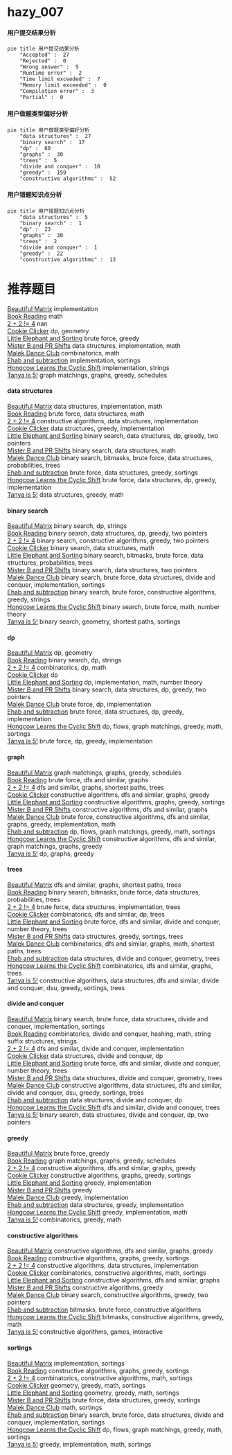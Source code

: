 # hazy_007
<!-- tabs:start -->
#### **用户提交结果分析**

```mermaid
pie title 用户提交结果分析
    "Accepted" :  27
    "Rejected" :  0
    "Wrong answer" :  9
    "Runtime error" :  2
    "Time limit exceeded" :  7
    "Memory limit exceeded" :  0
    "Compilation error" :  3
    "Partial" :  0
```
#### **用户做题类型偏好分析**

```mermaid
pie title 用户做题类型偏好分析
    "data structures" :  27
    "binary search" :  17
    "dp" :  60
    "graphs" :  30
    "trees" :  5
    "divide and conquer" :  10
    "greedy" :  159
    "constructive algorithms" :  52
```
#### **用户错题知识点分析**

```mermaid
pie title 用户错题知识点分析
    "data structures" :  5
    "binary search" :  1
    "dp" :  23
    "graphs" :  30
    "trees" :  2
    "divide and conquer" :  1
    "greedy" :  22
    "constructive algorithms" :  13
```
<!-- tabs:end -->
# 推荐题目
[Beautiful Matrix](http://codeforces.com/problemset/problem/263/A)		implementation		  
[Book Reading](http://codeforces.com/problemset/problem/1213/C)		math		  
[2 + 2 != 4](http://codeforces.com/problemset/problem/952/F)		nan		  
[Cookie Clicker](http://codeforces.com/problemset/problem/377/E)		dp,
                        geometry		  
[Little Elephant and Sorting](http://codeforces.com/problemset/problem/205/B)		brute force,
                        greedy		  
[Mister B and PR Shifts](http://codeforces.com/problemset/problem/819/B)		data structures,
                        implementation,
                        math		  
[Malek Dance Club](http://codeforces.com/problemset/problem/319/A)		combinatorics,
                        math		  
[Ehab and subtraction](http://codeforces.com/problemset/problem/1088/B)		implementation,
                        sortings		  
[Hongcow Learns the Cyclic Shift](http://codeforces.com/problemset/problem/745/A)		implementation,
                        strings		  
[Tanya is 5!](http://codeforces.com/problemset/problem/737/E)		graph matchings,
                        graphs,
                        greedy,
                        schedules		  
<!-- tabs:start -->
#### **data structures**
[Beautiful Matrix](http://codeforces.com/problemset/problem/819/B)		data structures,
                        implementation,
                        math		  
[Book Reading](http://codeforces.com/problemset/problem/475/D)		brute force,
                        data structures,
                        math		  
[2 + 2 != 4](http://codeforces.com/problemset/problem/570/C)		constructive algorithms,
                        data structures,
                        implementation		  
[Cookie Clicker](http://codeforces.com/problemset/problem/1239/C)		data structures,
                        greedy,
                        implementation		  
[Little Elephant and Sorting](http://codeforces.com/problemset/problem/1492/C)		binary search,
                        data structures,
                        dp,
                        greedy,
                        two pointers		  
[Mister B and PR Shifts](http://codeforces.com/problemset/problem/1490/G)		binary search,
                        data structures,
                        math		  
[Malek Dance Club](http://codeforces.com/problemset/problem/1479/D)		binary search,
                        bitmasks,
                        brute force,
                        data structures,
                        probabilities,
                        trees		  
[Ehab and subtraction](http://codeforces.com/problemset/problem/1497/A)		brute force,
                        data structures,
                        greedy,
                        sortings		  
[Hongcow Learns the Cyclic Shift](http://codeforces.com/problemset/problem/1491/C)		brute force,
                        data structures,
                        dp,
                        greedy,
                        implementation		  
[Tanya is 5!](http://codeforces.com/problemset/problem/1492/B)		data structures,
                        greedy,
                        math		  
#### **binary search**
[Beautiful Matrix](http://codeforces.com/problemset/problem/1310/C)		binary search,
                        dp,
                        strings		  
[Book Reading](http://codeforces.com/problemset/problem/1492/C)		binary search,
                        data structures,
                        dp,
                        greedy,
                        two pointers		  
[2 + 2 != 4](http://codeforces.com/problemset/problem/1463/D)		binary search,
                        constructive algorithms,
                        greedy,
                        two pointers		  
[Cookie Clicker](http://codeforces.com/problemset/problem/1490/G)		binary search,
                        data structures,
                        math		  
[Little Elephant and Sorting](http://codeforces.com/problemset/problem/1479/D)		binary search,
                        bitmasks,
                        brute force,
                        data structures,
                        probabilities,
                        trees		  
[Mister B and PR Shifts](http://codeforces.com/problemset/problem/1436/E)		binary search,
                        data structures,
                        two pointers		  
[Malek Dance Club](http://codeforces.com/problemset/problem/1461/D)		binary search,
                        brute force,
                        data structures,
                        divide and conquer,
                        implementation,
                        sortings		  
[Ehab and subtraction](http://codeforces.com/problemset/problem/1493/C)		binary search,
                        brute force,
                        constructive algorithms,
                        greedy,
                        strings		  
[Hongcow Learns the Cyclic Shift](http://codeforces.com/problemset/problem/1487/D)		binary search,
                        brute force,
                        math,
                        number theory		  
[Tanya is 5!](http://codeforces.com/problemset/problem/1486/B)		binary search,
                        geometry,
                        shortest paths,
                        sortings		  
#### **dp**
[Beautiful Matrix](http://codeforces.com/problemset/problem/377/E)		dp,
                        geometry		  
[Book Reading](http://codeforces.com/problemset/problem/1310/C)		binary search,
                        dp,
                        strings		  
[2 + 2 != 4](http://codeforces.com/problemset/problem/1081/C)		combinatorics,
                        dp,
                        math		  
[Cookie Clicker](http://codeforces.com/problemset/problem/1007/E)		dp		  
[Little Elephant and Sorting](http://codeforces.com/problemset/problem/1107/D)		dp,
                        implementation,
                        math,
                        number theory		  
[Mister B and PR Shifts](http://codeforces.com/problemset/problem/1492/C)		binary search,
                        data structures,
                        dp,
                        greedy,
                        two pointers		  
[Malek Dance Club](https://codeforces.com/contest/1457/problem/C)		brute force,
                        dp,
                        implementation		  
[Ehab and subtraction](http://codeforces.com/problemset/problem/1491/C)		brute force,
                        data structures,
                        dp,
                        greedy,
                        implementation		  
[Hongcow Learns the Cyclic Shift](http://codeforces.com/problemset/problem/1437/C)		dp,
                        flows,
                        graph matchings,
                        greedy,
                        math,
                        sortings		  
[Tanya is 5!](http://codeforces.com/problemset/problem/1499/B)		brute force,
                        dp,
                        greedy,
                        implementation		  
#### **graph**
[Beautiful Matrix](http://codeforces.com/problemset/problem/737/E)		graph matchings,
                        graphs,
                        greedy,
                        schedules		  
[Book Reading](http://codeforces.com/problemset/problem/300/B)		brute force,
                        dfs and similar,
                        graphs		  
[2 + 2 != 4](http://codeforces.com/problemset/problem/1184/E2)		dfs and similar,
                        graphs,
                        shortest paths,
                        trees		  
[Cookie Clicker](http://codeforces.com/problemset/problem/1325/F)		constructive algorithms,
                        dfs and similar,
                        graphs,
                        greedy		  
[Little Elephant and Sorting](http://codeforces.com/problemset/problem/1361/A)		constructive algorithms,
                        graphs,
                        greedy,
                        sortings		  
[Mister B and PR Shifts](http://codeforces.com/problemset/problem/1477/D)		constructive algorithms,
                        dfs and similar,
                        graphs		  
[Malek Dance Club](http://codeforces.com/problemset/problem/1487/C)		brute force,
                        constructive algorithms,
                        dfs and similar,
                        graphs,
                        greedy,
                        implementation,
                        math		  
[Ehab and subtraction](http://codeforces.com/problemset/problem/1437/C)		dp,
                        flows,
                        graph matchings,
                        greedy,
                        math,
                        sortings		  
[Hongcow Learns the Cyclic Shift](http://codeforces.com/problemset/problem/1470/D)		constructive algorithms,
                        dfs and similar,
                        graph matchings,
                        graphs,
                        greedy		  
[Tanya is 5!](http://codeforces.com/problemset/problem/1476/C)		dp,
                        graphs,
                        greedy		  
#### **trees**
[Beautiful Matrix](http://codeforces.com/problemset/problem/1184/E2)		dfs and similar,
                        graphs,
                        shortest paths,
                        trees		  
[Book Reading](http://codeforces.com/problemset/problem/1479/D)		binary search,
                        bitmasks,
                        brute force,
                        data structures,
                        probabilities,
                        trees		  
[2 + 2 != 4](http://codeforces.com/problemset/problem/1511/C)		brute force,
                        data structures,
                        implementation,
                        trees		  
[Cookie Clicker](http://codeforces.com/problemset/problem/1499/F)		combinatorics,
                        dfs and similar,
                        dp,
                        trees		  
[Little Elephant and Sorting](http://codeforces.com/problemset/problem/1491/E)		brute force,
                        dfs and similar,
                        divide and conquer,
                        number theory,
                        trees		  
[Mister B and PR Shifts](http://codeforces.com/problemset/problem/1466/D)		data structures,
                        greedy,
                        sortings,
                        trees		  
[Malek Dance Club](http://codeforces.com/problemset/problem/1495/D)		combinatorics,
                        dfs and similar,
                        graphs,
                        math,
                        shortest paths,
                        trees		  
[Ehab and subtraction](http://codeforces.com/problemset/problem/1303/G)		data structures,
                        divide and conquer,
                        geometry,
                        trees		  
[Hongcow Learns the Cyclic Shift](http://codeforces.com/problemset/problem/1454/E)		combinatorics,
                        dfs and similar,
                        graphs,
                        trees		  
[Tanya is 5!](http://codeforces.com/problemset/problem/1494/D)		constructive algorithms,
                        data structures,
                        dfs and similar,
                        divide and conquer,
                        dsu,
                        greedy,
                        sortings,
                        trees		  
#### **divide and conquer**
[Beautiful Matrix](http://codeforces.com/problemset/problem/1461/D)		binary search,
                        brute force,
                        data structures,
                        divide and conquer,
                        implementation,
                        sortings		  
[Book Reading](http://codeforces.com/problemset/problem/1466/G)		combinatorics,
                        divide and conquer,
                        hashing,
                        math,
                        string suffix structures,
                        strings		  
[2 + 2 != 4](http://codeforces.com/problemset/problem/1490/D)		dfs and similar,
                        divide and conquer,
                        implementation		  
[Cookie Clicker](https://codeforces.com/contest/1483/problem/C)		data structures,
                        divide and conquer,
                        dp		  
[Little Elephant and Sorting](http://codeforces.com/problemset/problem/1491/E)		brute force,
                        dfs and similar,
                        divide and conquer,
                        number theory,
                        trees		  
[Mister B and PR Shifts](http://codeforces.com/problemset/problem/1303/G)		data structures,
                        divide and conquer,
                        geometry,
                        trees		  
[Malek Dance Club](http://codeforces.com/problemset/problem/1494/D)		constructive algorithms,
                        data structures,
                        dfs and similar,
                        divide and conquer,
                        dsu,
                        greedy,
                        sortings,
                        trees		  
[Ehab and subtraction](http://codeforces.com/problemset/problem/1482/E)		data structures,
                        divide and conquer,
                        dp		  
[Hongcow Learns the Cyclic Shift](http://codeforces.com/problemset/problem/566/C)		dfs and similar,
                        divide and conquer,
                        trees		  
[Tanya is 5!](http://codeforces.com/problemset/problem/1428/F)		binary search,
                        data structures,
                        divide and conquer,
                        dp,
                        two pointers		  
#### **greedy**
[Beautiful Matrix](http://codeforces.com/problemset/problem/205/B)		brute force,
                        greedy		  
[Book Reading](http://codeforces.com/problemset/problem/737/E)		graph matchings,
                        graphs,
                        greedy,
                        schedules		  
[2 + 2 != 4](http://codeforces.com/problemset/problem/1325/F)		constructive algorithms,
                        dfs and similar,
                        graphs,
                        greedy		  
[Cookie Clicker](http://codeforces.com/problemset/problem/1361/A)		constructive algorithms,
                        graphs,
                        greedy,
                        sortings		  
[Little Elephant and Sorting](http://codeforces.com/problemset/problem/1253/B)		greedy,
                        implementation		  
[Mister B and PR Shifts](http://codeforces.com/problemset/problem/1157/B)		greedy		  
[Malek Dance Club](https://codeforces.com/contest/146/problem/C)		greedy,
                        implementation		  
[Ehab and subtraction](http://codeforces.com/problemset/problem/1239/C)		data structures,
                        greedy,
                        implementation		  
[Hongcow Learns the Cyclic Shift](http://codeforces.com/problemset/problem/1371/C)		greedy,
                        implementation,
                        math		  
[Tanya is 5!](http://codeforces.com/problemset/problem/1326/C)		combinatorics,
                        greedy,
                        math		  
#### **constructive algorithms**
[Beautiful Matrix](http://codeforces.com/problemset/problem/1325/F)		constructive algorithms,
                        dfs and similar,
                        graphs,
                        greedy		  
[Book Reading](http://codeforces.com/problemset/problem/1361/A)		constructive algorithms,
                        graphs,
                        greedy,
                        sortings		  
[2 + 2 != 4](http://codeforces.com/problemset/problem/570/C)		constructive algorithms,
                        data structures,
                        implementation		  
[Cookie Clicker](http://codeforces.com/problemset/problem/1513/E)		combinatorics,
                        constructive algorithms,
                        math,
                        sortings		  
[Little Elephant and Sorting](http://codeforces.com/problemset/problem/1477/D)		constructive algorithms,
                        dfs and similar,
                        graphs		  
[Mister B and PR Shifts](http://codeforces.com/problemset/problem/1493/A)		constructive algorithms,
                        greedy		  
[Malek Dance Club](http://codeforces.com/problemset/problem/1463/D)		binary search,
                        constructive algorithms,
                        greedy,
                        two pointers		  
[Ehab and subtraction](https://codeforces.com/contest/1456/problem/B)		bitmasks,
                        brute force,
                        constructive algorithms		  
[Hongcow Learns the Cyclic Shift](http://codeforces.com/problemset/problem/1492/D)		bitmasks,
                        constructive algorithms,
                        greedy,
                        math		  
[Tanya is 5!](https://codeforces.com/contest/1504/problem/D)		constructive algorithms,
                        games,
                        interactive		  
#### **sortings**
[Beautiful Matrix](http://codeforces.com/problemset/problem/1088/B)		implementation,
                        sortings		  
[Book Reading](http://codeforces.com/problemset/problem/1361/A)		constructive algorithms,
                        graphs,
                        greedy,
                        sortings		  
[2 + 2 != 4](http://codeforces.com/problemset/problem/1513/E)		combinatorics,
                        constructive algorithms,
                        math,
                        sortings		  
[Cookie Clicker](https://codeforces.com/contest/1496/problem/C)		geometry,
                        greedy,
                        math,
                        sortings		  
[Little Elephant and Sorting](http://codeforces.com/problemset/problem/1495/A)		geometry,
                        greedy,
                        math,
                        sortings		  
[Mister B and PR Shifts](http://codeforces.com/problemset/problem/1497/A)		brute force,
                        data structures,
                        greedy,
                        sortings		  
[Malek Dance Club](http://codeforces.com/problemset/problem/1427/A)		math,
                        sortings		  
[Ehab and subtraction](http://codeforces.com/problemset/problem/1461/D)		binary search,
                        brute force,
                        data structures,
                        divide and conquer,
                        implementation,
                        sortings		  
[Hongcow Learns the Cyclic Shift](http://codeforces.com/problemset/problem/1437/C)		dp,
                        flows,
                        graph matchings,
                        greedy,
                        math,
                        sortings		  
[Tanya is 5!](http://codeforces.com/problemset/problem/1473/A)		greedy,
                        implementation,
                        math,
                        sortings		  
<!-- tabs:end -->
